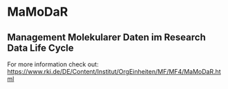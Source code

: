 # MaMoDaR 
## Management Molekularer Daten im Research Data Life Cycle

For more information check out: https://www.rki.de/DE/Content/Institut/OrgEinheiten/MF/MF4/MaMoDaR.html
